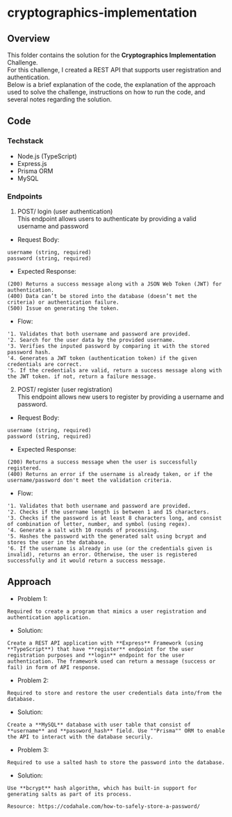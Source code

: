 # cryptographics-implementation

## Overview

This folder contains the solution for the **Cryptographics Implementation** Challenge.<br>
For this challenge, I created a REST API that supports user registration and authentication.<br>
Below is a brief explanation of the code, the explanation of the approach used to solve the challenge, instructions on how to run the code, and several notes regarding the solution.

## Code

### Techstack
- Node.js (TypeScript)
- Express.js
- Prisma ORM
- MySQL

### Endpoints
1. POST/ login (user authentication)<br>
This endpoint allows users to authenticate by providing a valid username and password
- Request Body:
```
username (string, required)
password (string, required)
```
- Expected Response:
```
(200) Returns a success message along with a JSON Web Token (JWT) for authentication.
(400) Data can’t be stored into the database (doesn’t met the criteria) or authentication failure.
(500) Issue on generating the token.
```
- Flow:
```
'1. Validates that both username and password are provided.
'2. Search for the user data by the provided username.
'3. Verifies the inputed password by comparing it with the stored password hash.
'4. Generates a JWT token (authentication token) if the given credentials are correct.
'5. If the credentials are valid, return a success message along with the JWT token. if not, return a failure message.
```

2. POST/ register (user registration)<br>
This endpoint allows new users to register by providing a username and password.
- Request Body:
```
username (string, required)
password (string, required)
```
- Expected Response:
```
(200) Returns a success message when the user is successfully registered.
(400) Returns an error if the username is already taken, or if the username/password don't meet the validation criteria.
```
- Flow:
```
'1. Validates that both username and password are provided.
'2. Checks if the username length is between 1 and 15 characters.
'3. Checks if the password is at least 8 characters long, and consist of combination of letter, number, and symbol (using regex).
'4. Generate a salt with 10 rounds of processing.
'5. Hashes the password with the generated salt using bcrypt and stores the user in the database.
'6. If the username is already in use (or the credentials given is invalid), returns an error. Otherwise, the user is registered successfully and it would return a success message.
```

## Approach
- Problem 1:
```
Required to create a program that mimics a user registration and authentication application.
```
- Solution:
```
Create a REST API application with **Express** Framework (using **TypeScript**) that have **register** endpoint for the user registration purposes and **login** endpoint for the user authentication. The framework used can return a message (success or fail) in form of API response.
```
- Problem 2:
```
Required to store and restore the user credentials data into/from the database.
```
- Solution:
```
Create a **MySQL** database with user table that consist of **username** and **password_hash** field. Use ""Prisma"" ORM to enable the API to interact with the database securily.
```
- Problem 3:
```
Required to use a salted hash to store the password into the database.
```
- Solution:
```
Use **bcrypt** hash algorithm, which has built-in support for generating salts as part of its process.

Resource: https://codahale.com/how-to-safely-store-a-password/
```